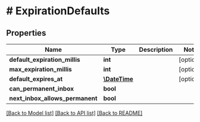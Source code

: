 # # ExpirationDefaults

## Properties

Name | Type | Description | Notes
------------ | ------------- | ------------- | -------------
**default_expiration_millis** | **int** |  | [optional] 
**max_expiration_millis** | **int** |  | [optional] 
**default_expires_at** | [**\DateTime**](\DateTime) |  | [optional] 
**can_permanent_inbox** | **bool** |  | 
**next_inbox_allows_permanent** | **bool** |  | 

[[Back to Model list]](../../README#documentation-for-models) [[Back to API list]](../../README#documentation-for-api-endpoints) [[Back to README]](../../README)


